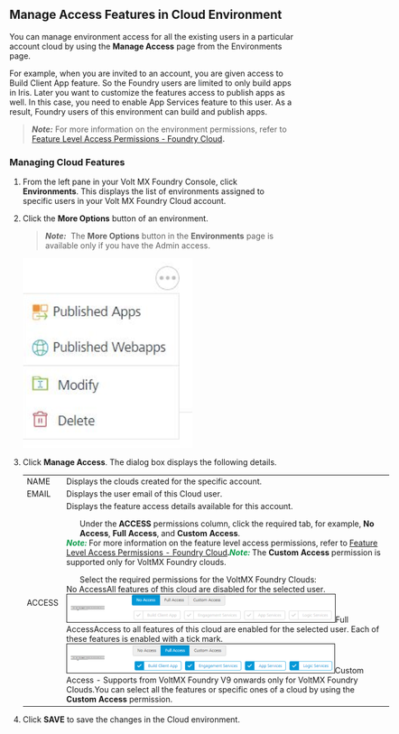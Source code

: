                                

Manage Access Features in Cloud Environment
-------------------------------------------

You can manage environment access for all the existing users in a particular account cloud by using the **Manage Access** page from the Environments page.

For example, when you are invited to an account, you are given access to Build Client App feature. So the Foundry users are limited to only build apps in Iris. Later you want to customize the features access to publish apps as well. In this case, you need to enable App Services feature to this user. As a result, Foundry users of this environment can build and publish apps.

> **_Note:_** For more information on the environment permissions, refer to [Feature Level Access Permissions - Foundry Cloud](#RolesPermissions-FoundryCloud)**.**

### Managing Cloud Features

1.  From the left pane in your Volt MX Foundry Console, click **Environments**. This displays the list of environments assigned to specific users in your Volt MX Foundry Cloud account.
2.  Click the **More Options** button of an environment.
    
    > **_Note:_**  The **More Options** button in the **Environments** page is available only if you have the Admin access.
    
    ![](Resources/Images/Clouds_settings.png)
    
3.  Click **Manage Access**. The dialog box displays the following details.
    
    <table style="mc-table-style: url]('Resources/TableStyles/Basic.css');width: 649px;" class="TableStyle-Basic" cellspacing="0"><colgroup><col class="TableStyle-Basic-Column-Column1"><col class="TableStyle-Basic-Column-Column1"></colgroup><tbody><tr class="TableStyle-Basic-Body-Body1"><td class="TableStyle-Basic-BodyE-Column1-Body1">NAME</td><td class="TableStyle-Basic-BodyD-Column1-Body1">Displays the clouds created for the specific account.</td></tr><tr class="TableStyle-Basic-Body-Body1"><td class="TableStyle-Basic-BodyE-Column1-Body1">EMAIL</td><td class="TableStyle-Basic-BodyD-Column1-Body1">Displays the user email of this Cloud user.</td></tr><tr class="TableStyle-Basic-Body-Body1"><td class="TableStyle-Basic-BodyB-Column1-Body1">ACCESS</td><td class="TableStyle-Basic-BodyA-Column1-Body1">Displays the feature access details available for this account.<ol style="list-style-type: lower-roman;">Under the <b>ACCESS</b> permissions column, click the required tab, for example, <b>No Access</b>, <b>Full Access</b>, and <b>Custom Access</b>.</ol><span class="autonumber"><span><b><i><span style="color: #0a9c4a;" class="mcFormatColor">Note: </span></i></b></span></span>For more information on the feature level access permissions, refer to <a href="Settings_Cloud.md#RolesPermissions-FoundryCloud">Feature Level Access Permissions - Foundry Cloud</a><b>.</b><span class="autonumber"><span><b><i><span style="color: #0a9c4a;" class="mcFormatColor">Note: </span></i></b></span></span>The <b>Custom Access</b> permission is supported only for <span class="MyVariablesVoltMX">VoltMX</span>&nbsp;Foundry clouds.<ol style="list-style-type: lower-roman;" data-mc-continue="true">Select the required permissions for the <span class="MyVariablesVoltMX">VoltMX</span> Foundry Clouds:</ol>No Access<span style="font-weight: normal;">All features of this cloud are disabled for the selected user.</span><img src="Resources/Images/FoundryCloudNoAccess_475x49.png" style="border-left-style: solid;border-left-width: 1px;border-left-color: ;border-right-style: solid;border-right-width: 1px;border-right-color: ;border-top-style: solid;border-top-width: 1px;border-top-color: ;border-bottom-style: solid;border-bottom-width: 1px;border-bottom-color: ;width: 475;height: 49;">Full AccessAccess to all features of this cloud are enabled for the selected user. Each of these features is enabled with a tick mark.<img src="Resources/Images/FoundryCloudFullAccess_474x51.png" style="border-left-style: solid;border-left-width: 1px;border-left-color: ;border-right-style: solid;border-right-width: 1px;border-right-color: ;border-top-style: solid;border-top-width: 1px;border-top-color: ;border-bottom-style: solid;border-bottom-width: 1px;border-bottom-color: ;width: 474;height: 51;">Custom Access - <span style="font-weight: normal;">Supports from <span class="MyVariablesVoltMX">VoltMX</span> Foundry V9 onwards only for <span class="MyVariablesVoltMX">VoltMX</span> Foundry Clouds.</span><span style="font-weight: normal;">You can select all the features or specific ones of a cloud by using the <b>Custom Access</b> permission.</span></td></tr></tbody></table>
    
4.  Click **SAVE** to save the changes in the Cloud environment.
